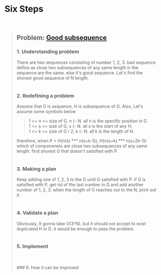 # Six Steps
<br />

> ## Problem: [Good subsequence](https://www.acmicpc.net/problem/2661)
>
> ### 1. Understanding problem
>  There are two sequences consisting of number 1, 2, 3. bad sequence define as close two subsequences of any same length in the 
  sequence are the same. else it's good sequence. Let's find the shorest good sequence of N length.
> <br />
> <br />
> ### 2. Redefining a problem
>  Assume that G is sequence, H is subsequence of G. Also, Let's assume some symbols below
>> 1 <= n <= size of G, n (- N. all n is the specific position in G <br />
>> 1 <= s <= size of G, s (- N. all s is the start of any H.<br />
>> 1 <= k <= size of G / 2, k (- N. all k is the length of H. <br /> 
>
> therefore, when P = H(n(s) \*\*\* n(s+k-1)), H(n(s+k) \*\*\* n(s+2k-1)) which of componenets are close two subsequences 
> of any same length. find shorest G that doesn't satisfied with P.
> <br />
> <br />
>
> ### 3. Making a plan
>  Keep adding one of 1, 2, 3 to the G until G satisfied with P. if G is satisfied with P, get rid of the last number in 
  G and add another number of 1, 2, 3. when the length of G reaches out to the N, print out it.
> <br />
> <br />
>
> ### 4. Validate a plan
>  Obviously, It gonna take O(3^N). but it should not accept to exist duplicated H in G. it would be enough to pass the
  problem.
> <br />
> <br />
>
> ### 5. Implement
>
> <br /> 
> <br />
> ### 6. How it can be improved
>
>
>

